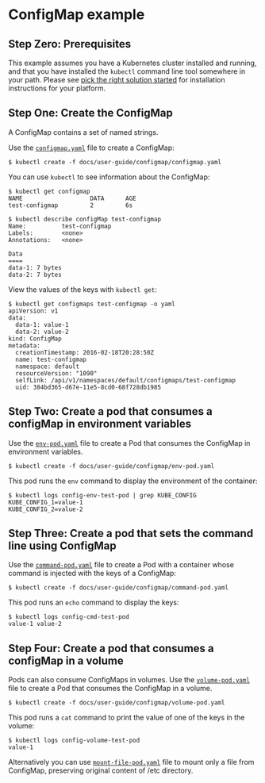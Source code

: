 # ConfigMap example

## Step Zero: Prerequisites

This example assumes you have a Kubernetes cluster installed and running, and that you have
installed the `kubectl` command line tool somewhere in your path. Please see [pick the right solution
started](/docs/setup/pick-right-solution/) for installation instructions for your platform.

## Step One: Create the ConfigMap

A ConfigMap contains a set of named strings.

Use the [`configmap.yaml`](configmap.yaml) file to create a ConfigMap:

```shell
$ kubectl create -f docs/user-guide/configmap/configmap.yaml
```

You can use `kubectl` to see information about the ConfigMap:

```shell
$ kubectl get configmap
NAME                   DATA      AGE
test-configmap         2         6s

$ kubectl describe configMap test-configmap
Name:          test-configmap
Labels:        <none>
Annotations:   <none>

Data
====
data-1: 7 bytes
data-2: 7 bytes
```

View the values of the keys with `kubectl get`:

```shell
$ kubectl get configmaps test-configmap -o yaml
apiVersion: v1
data:
  data-1: value-1
  data-2: value-2
kind: ConfigMap
metadata:
  creationTimestamp: 2016-02-18T20:28:50Z
  name: test-configmap
  namespace: default
  resourceVersion: "1090"
  selfLink: /api/v1/namespaces/default/configmaps/test-configmap
  uid: 384bd365-d67e-11e5-8cd0-68f728db1985
```

## Step Two: Create a pod that consumes a configMap in environment variables

Use the [`env-pod.yaml`](env-pod.yaml) file to create a Pod that consumes the
ConfigMap in environment variables.

```shell
$ kubectl create -f docs/user-guide/configmap/env-pod.yaml
```

This pod runs the `env` command to display the environment of the container:

```shell
$ kubectl logs config-env-test-pod | grep KUBE_CONFIG
KUBE_CONFIG_1=value-1
KUBE_CONFIG_2=value-2
```

## Step Three: Create a pod that sets the command line using ConfigMap

Use the [`command-pod.yaml`](command-pod.yaml) file to create a Pod with a container
whose command is injected with the keys of a ConfigMap:

```shell
$ kubectl create -f docs/user-guide/configmap/command-pod.yaml
```

This pod runs an `echo` command to display the keys:

```shell
$ kubectl logs config-cmd-test-pod
value-1 value-2
```

## Step Four: Create a pod that consumes a configMap in a volume

Pods can also consume ConfigMaps in volumes.  Use the [`volume-pod.yaml`](volume-pod.yaml) file to create a Pod that consumes the ConfigMap in a volume.

```shell
$ kubectl create -f docs/user-guide/configmap/volume-pod.yaml
```

This pod runs a `cat` command to print the value of one of the keys in the volume:

```shell
$ kubectl logs config-volume-test-pod
value-1
```

Alternatively you can use [`mount-file-pod.yaml`](mount-file-pod.yaml) file to mount
only a file from ConfigMap, preserving original content of /etc directory.
